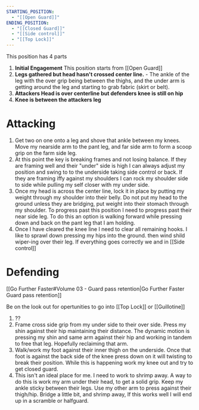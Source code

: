 ```yaml
---
STARTING_POSITION:
  - "[[Open Guard]]"
ENDING_POSITION:
  - "[[Closed Guard]]"
  - "[[Side control]]"
  - "[[Top Lock]]"
---
```

This position has 4 parts 
1. **Initial Engagement** This position starts from [[Open Guard]] 
2. **Legs gathered but head hasn't crossed center line.** - The ankle of the leg with the over grip being between the thighs, and the under arm is getting around the leg and starting to grab fabric (skirt or belt). 
3. **Attackers Head is over centerline but defenders knee is still on hip** 
4.  **Knee is between the attackers leg** 



# Attacking
1. Get two on one onto a leg and shove that ankle between my knees. Move my nearside arm to the pant leg, and far side arm to form a scoop grip on the farm side leg.
2. At this point the key is breaking frames and not losing balance. If they are framing well and their "under" side is high I can always adjust my position and swing to to the underside taking side control or back. If they are framing iffy against my shoulders I can rock my shoulder side to side while pulling my self closer with my under side.
3. Once my head is across the center line, lock it in place by putting my weight through my shoulder into their belly. Do not put my head to the ground unless they are bridging, put weight into their stomach through my shoulder. To progress past this position I need to progress past their near side leg. To do this an option is walking forward while pressing down and back on the pant leg that I am holding. 
4. Once I have cleared the knee line I need to clear all remaining hooks. I like to sprawl down pressing my hips into the ground. then wind shild wiper-ing over their leg.
If everything goes correctly we and in [[Side control]]


# Defending
[[Go Further Faster#Volume 03 - Guard pass retention|Go Further Faster Guard pass retention]]

Be on the look out for opertunities to go into [[Top Lock]] or [[Guillotine]]

1. ??
2. Frame cross side grip from my under side to their over side. Press my shin against their hip maintaining their distance. The dynamic motion is pressing my shin and same arm against their hip and working in tandem to free that leg. Hopefully reclaiming that arm. 
3. Walk/work my foot against their inner thigh on the underside. Once that foot is against the back side of the knee press down on it will twisting to break their position. While this is happening work my knee out and try to get closed guard.
4. This isn't an ideal place for me. I need to work to shrimp away. A way to do this is work my arm under their head, to get a solid grip. Keep my ankle sticky between their legs. Use my other arm to press against their thigh/hip. Bridge a little bit, and shrimp away, If this works well I will end up in a scramble or halfguard. 